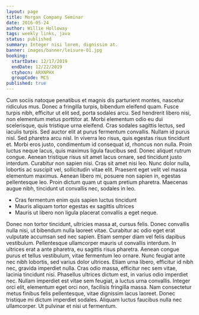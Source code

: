 ```yaml
---
layout: page
title: Morgan Company Seminar
date: 2016-05-24
author: Willie Holloway
tags: weekly links, java
status: published
summary: Integer nisi lorem, dignissim at.
banner: images/banner/leisure-01.jpg
booking:
  startDate: 12/17/2019
  endDate: 12/22/2019
  ctyhocn: ARXNPHX
  groupCode: MCS
published: true
---
```

Cum sociis natoque penatibus et magnis dis parturient montes, nascetur ridiculus mus. Donec a fringilla turpis, bibendum eleifend quam. Fusce turpis nibh, efficitur ut elit sed, porta sodales arcu. Sed hendrerit libero nisi, non elementum metus porttitor at. Morbi elementum odio eu dui scelerisque, quis tristique urna eleifend. Cras sodales sagittis lectus, sed iaculis turpis. Sed auctor elit at purus fermentum convallis. Nullam id purus nisl. Sed pharetra arcu nisl. In viverra leo risus, quis egestas risus tincidunt et. Morbi eros justo, condimentum id consequat id, rhoncus non nulla.
Proin luctus neque lacus, quis maximus ligula faucibus sed. Donec aliquet rutrum congue. Aenean tristique risus sit amet lacus ornare, sed tincidunt justo interdum. Curabitur non sapien nisi. Cras sit amet nisi leo. Nunc dolor nulla, lobortis ac suscipit vel, sollicitudin vitae elit. Praesent eget velit vel massa elementum maximus. Aenean libero mi, posuere non sapien in, egestas pellentesque leo. Proin dictum quam ut quam pretium pharetra. Maecenas augue nibh, tincidunt ut convallis nec, sodales in leo.

* Cras fermentum enim quis sapien luctus tincidunt
* Mauris aliquam tortor egestas ex sagittis ultrices
* Mauris ut libero non ligula placerat convallis a eget neque.

Donec non tortor tincidunt, ultricies massa at, cursus felis. Donec convallis nulla nisi, ut bibendum nulla laoreet vitae. Curabitur ac odio eget erat vulputate accumsan sed nec sapien. Etiam semper diam vel felis dapibus vestibulum. Pellentesque ullamcorper mauris ut convallis interdum. In ultrices erat a ante pharetra, eu sagittis risus pharetra. Aenean congue purus et tellus vestibulum, vitae fermentum leo ornare. Nunc feugiat ante nec nibh lobortis, sed varius dolor ultrices. Etiam urna libero, efficitur id nibh nec, gravida imperdiet nulla. Cras odio massa, efficitur nec sem vitae, lacinia tincidunt nisi.
Phasellus ultrices dictum est, in varius odio imperdiet nec. Nullam imperdiet est vitae sem feugiat, a luctus urna convallis. Integer orci elit, elementum eget orci non, facilisis fringilla massa. Nam consectetur metus finibus felis pellentesque, vitae dignissim lacus laoreet. Donec tristique mi dictum imperdiet sodales. Aliquam luctus faucibus nulla nec ullamcorper. Ut pulvinar et nisi ut fermentum.
